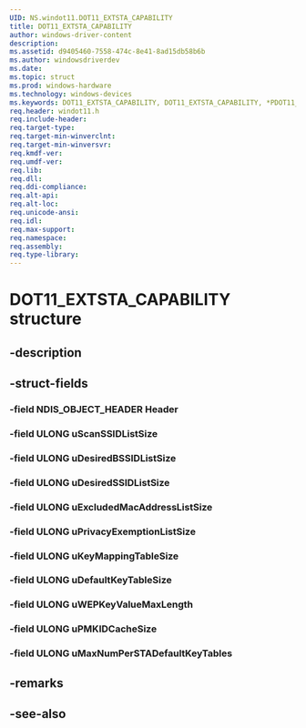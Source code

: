 ```yaml
---
UID: NS.windot11.DOT11_EXTSTA_CAPABILITY
title: DOT11_EXTSTA_CAPABILITY
author: windows-driver-content
description: 
ms.assetid: d9405460-7558-474c-8e41-8ad15db58b6b
ms.author: windowsdriverdev
ms.date: 
ms.topic: struct
ms.prod: windows-hardware
ms.technology: windows-devices
ms.keywords: DOT11_EXTSTA_CAPABILITY, DOT11_EXTSTA_CAPABILITY, *PDOT11_EXTSTA_CAPABILITY
req.header: windot11.h
req.include-header:
req.target-type:
req.target-min-winverclnt:
req.target-min-winversvr:
req.kmdf-ver:
req.umdf-ver:
req.lib:
req.dll:
req.ddi-compliance:
req.alt-api:
req.alt-loc:
req.unicode-ansi:
req.idl:
req.max-support:
req.namespace:
req.assembly:
req.type-library:
---
```


# DOT11_EXTSTA_CAPABILITY structure

## -description



## -struct-fields

### -field NDIS_OBJECT_HEADER Header			
 	
### -field ULONG uScanSSIDListSize			
 	
### -field ULONG uDesiredBSSIDListSize			
 	
### -field ULONG uDesiredSSIDListSize			
 	
### -field ULONG uExcludedMacAddressListSize			
 	
### -field ULONG uPrivacyExemptionListSize			
 	
### -field ULONG uKeyMappingTableSize			
 	
### -field ULONG uDefaultKeyTableSize			
 	
### -field ULONG uWEPKeyValueMaxLength			
 	
### -field ULONG uPMKIDCacheSize			
 	
### -field ULONG uMaxNumPerSTADefaultKeyTables			
 	
## -remarks

## -see-also